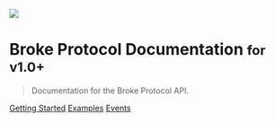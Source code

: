 ![](https://brokeprotocol.com/wp-content/uploads/LogoSmall.png)

# Broke Protocol Documentation <small>for v1.0+</small>

> Documentation for the Broke Protocol API.

[Getting Started](#Quickstart)
[Examples](/Examples/)
[Events](/Events/)